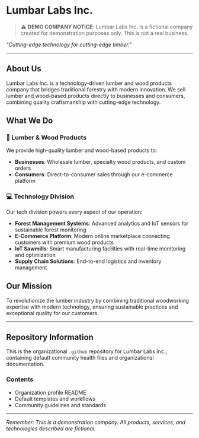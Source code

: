 # Lumbar Labs Inc.

> ⚠️ **DEMO COMPANY NOTICE**: Lumbar Labs Inc. is a fictional company created for demonstration purposes only. This is not a real business.

*"Cutting-edge technology for cutting-edge timber."*

---

## About Us

Lumbar Labs Inc. is a technology-driven lumber and wood products company that bridges traditional forestry with modern innovation. We sell lumber and wood-based products directly to businesses and consumers, combining quality craftsmanship with cutting-edge technology.

## What We Do

### 🌲 Lumber & Wood Products
We provide high-quality lumber and wood-based products to:
- **Businesses**: Wholesale lumber, specialty wood products, and custom orders
- **Consumers**: Direct-to-consumer sales through our e-commerce platform

### 💻 Technology Division
Our tech division powers every aspect of our operation:

- **Forest Management Systems**: Advanced analytics and IoT sensors for sustainable forest monitoring
- **E-Commerce Platform**: Modern online marketplace connecting customers with premium wood products
- **IoT Sawmills**: Smart manufacturing facilities with real-time monitoring and optimization
- **Supply Chain Solutions**: End-to-end logistics and inventory management

## Our Mission

To revolutionize the lumber industry by combining traditional woodworking expertise with modern technology, ensuring sustainable practices and exceptional quality for our customers.

---

## Repository Information

This is the organizational `.github` repository for Lumbar Labs Inc., containing default community health files and organizational documentation.

### Contents
- Organization profile README
- Default templates and workflows
- Community guidelines and standards

---

*Remember: This is a demonstration company. All products, services, and technologies described are fictional.*
